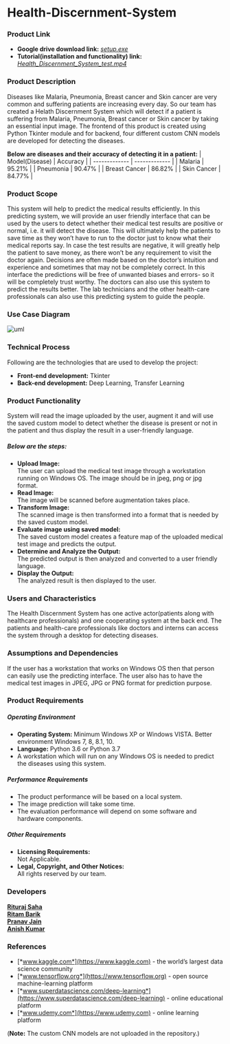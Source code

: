 # Health-Discernment-System


### Product Link 
- **Google drive download link:** [*setup.exe*](https://drive.google.com/file/d/1Dz3SN6Tsv0pzUfOfvcxG-l9QwUAya6Cq/view?usp=sharing)
- **Tutorial(installation and functionality) link:** [*Health_Discernment_System_test.mp4*](https://github.com/RiturajSaha/Health-Discernment-System/blob/master/Health_Discernment_System_test.mp4)


### Product Description
Diseases like Malaria, Pneumonia, Breast cancer and Skin cancer are very common and suffering patients are increasing every day. So our team has created a Helath Discernment System which will detect if a patient is suffering from Malaria, Pneumonia, Breast cancer or Skin cancer by taking an essential input image. The frontend of this product is created using Python Tkinter module and for backend, four different custom CNN models are developed for detecting the diseases.

**Below are diseases and their accuracy of detecting it in a patient:** 
| Model(Disease)  | Accuracy |
| ------------- | ------------- |
| Malaria  | 95.21%  |
| Pneumonia  | 90.47%  |
| Breast Cancer  | 86.82%  |
| Skin Cancer  | 84.77%  |


### Product Scope
This system will help to predict the medical results efficiently. In this predicting system, we will provide an user friendly interface that can be used by the users to detect whether their medical test results are positive or normal, i.e. it will detect the disease. This will ultimately help the patients to save time as they won’t have to run to the doctor just to know what their medical
reports say. In case the test results are negative, it will greatly help the patient to save money, as there won’t be any requirement to visit the doctor again. Decisions are often made based on the doctor’s intuition and experience and sometimes that may not be completely correct. In this interface the predictions will be free of unwanted biases and errors- so it will be completely trust worthy. The doctors can also use this system to predict the results better. The lab technicians and the other health-care professionals can also use this predicting system to guide the people.


### Use Case Diagram
![uml](https://github.com/RiturajSaha/Health-Discernment-System/blob/master/images/uml.png)


### Technical Process
Following are the technologies that are used to develop the project:
- **Front-end development:** Tkinter
- **Back-end development:** Deep Learning, Transfer Learning


### Product Functionality
System will read the image uploaded by the user, augment it and will use the
saved custom model to detect whether the disease is present or not in the patient
and thus display the result in a user-friendly language.
##### Below are the steps:
- **Upload Image:**<br/>
The user can upload the medical test image through a workstation running on Windows OS. The image should be in jpeg, png or jpg format.
- **Read Image:**<br/>
The image will be scanned before augmentation takes place.
- **Transform Image:**<br/>
The scanned image is then transformed into a format that is needed by the
saved custom model.
- **Evaluate image using saved model:**<br/>
The saved custom model creates a feature map of the uploaded medical test
image and predicts the output.
- **Determine and Analyze the Output:**<br/>
The predicted output is then analyzed and converted to a user friendly language.
- **Display the Output:**<br/>
The analyzed result is then displayed to the user.


### Users and Characteristics
The Health Discernment System has one active actor(patients along with healthcare professionals) and one cooperating system at the back end. The patients and health-care professionals like doctors and interns can access the system through a desktop for detecting diseases.


### Assumptions and Dependencies
If the user has a workstation that works on Windows OS then that person can easily use the predicting interface. The user also has to have the medical test images in JPEG, JPG or PNG format for prediction purpose.


### Product Requirements
##### Operating Environment
- **Operating System:** Minimum Windows XP or Windows VISTA. Better environment Windows 7, 8, 8.1, 10.
- **Language:** Python 3.6 or Python 3.7
- A workstation which will run on any Windows OS is needed to predict the diseases using this system.

##### Performance Requirements
- The product performance will be based on a local system.
- The image prediction will take some time.
- The evaluation performance will depend on some software and hardware components.

##### Other Requirements
- **Licensing Requirements:**<br/>
Not Applicable.
- **Legal, Copyright, and Other Notices:**<br/>
All rights reserved by our team.


### Developers
[**Rituraj Saha**](https://www.linkedin.com/in/rituraj-saha/)</br>
[**Ritam Barik**](https://www.linkedin.com/in/ritam-barik-557905195/)</br>
[**Pranav Jain**](https://www.linkedin.com/in/pranav-jain-0516ba195/)</br>
[**Anish Kumar**](https://www.linkedin.com/in/anish-kumar-6a5b60169/)</br>


### References
- [*www.kaggle.com*](https://www.kaggle.com) - the world’s largest data science community
- [*www.tensorflow.org*](https://www.tensorflow.org) - open source machine-learning platform
- [*www.superdatascience.com/deep-learning*](https://www.superdatascience.com/deep-learning) - online educational platform
- [*www.udemy.com*](https://www.udemy.com) - online learning platform


(**Note:** The custom CNN models are not uploaded in the repository.)
